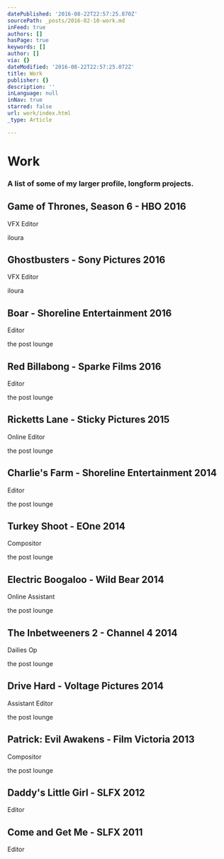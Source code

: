 ```yaml
---
datePublished: '2016-08-22T22:57:25.870Z'
sourcePath: _posts/2016-02-10-work.md
inFeed: true
authors: []
hasPage: true
keywords: []
author: []
via: {}
dateModified: '2016-08-22T22:57:25.072Z'
title: Work
publisher: {}
description: ''
inLanguage: null
inNav: true
starred: false
url: work/index.html
_type: Article

---
```

# Work

### A list of some of my larger profile, longform projects.

## Game of Thrones, Season 6 - HBO 2016

VFX Editor

iloura

## Ghostbusters - Sony Pictures 2016

VFX Editor

iloura

## Boar - Shoreline Entertainment 2016

Editor

the post lounge

## Red Billabong - Sparke Films 2016

Editor

the post lounge

## Ricketts Lane - Sticky Pictures 2015

Online Editor

the post lounge

## Charlie's Farm - Shoreline Entertainment 2014

Editor

the post lounge

## Turkey Shoot - EOne 2014

Compositor

the post lounge

## Electric Boogaloo - Wild Bear 2014

Online Assistant

the post lounge

## The Inbetweeners 2 - Channel 4 2014

Dailies Op

the post lounge

## Drive Hard - Voltage Pictures 2014

Assistant Editor

the post lounge

## Patrick: Evil Awakens - Film Victoria 2013

Compositor

the post lounge

## Daddy's Little Girl - SLFX 2012

Editor

## Come and Get Me - SLFX 2011

Editor